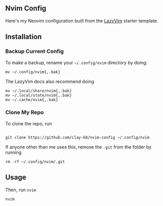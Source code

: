 ## Nvim Config

Here's my Neovim configuration built from the [LazyVim](https://www.lazyvim.org/) starter template.

## Installation

### Backup Current Config

To make a backup, rename your `~/.config/nvim` directory by doing:

```shell
mv ~/.config/nvim{,.bak}
```

The LazyVim docs also recommend doing

```shell
mv ~/.local/share/nvim{,.bak}
mv ~/.local/state/nvim{,.bak}
mv ~/.cache/nvim{,.bak}
```

### Clone My Repo

To clone the repo, run

```shell

git clone https://github.com/clay-k0/nvim-config ~/.config/nvim

```

If anyone other than me uses this, remove the `.git` from the folder by running

```shell
rm -rf ~/.config/nvim/.git
```

## Usage

Then, run `nvim`

```shell
nvim
```
